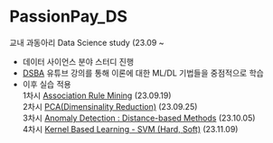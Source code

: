 # PassionPay_DS
교내 과동아리 Data Science study (23.09 ~
* 데이터 사이언스 분야 스터디 진행
* [DSBA](https://www.youtube.com/playlist?list=PLetSlH8YjIfWMdw9AuLR5ybkVvGcoG2EW) 유튜브 강의를 통해 이론에 대한 ML/DL 기법들을 중점적으로 학습
* 이후 실습 적용
\
1차시 [Association Rule Mining](https://proud-may-09b.notion.site/Association-Rule-Mining-9-19-1-41a204ec931e4d58a869ce7e64896bcd?pvs=4) (23.09.19) \
2차시 [PCA(Dimensinality Reduction)](https://proud-may-09b.notion.site/Dimensinality-Reduction-PCA-Principal-Component-Analysis-9-25-2-3098510b099c4116ad0c507bf7f2db59?pvs=4) (23.09.25) \
3차시 [Anomaly Detection : Distance-based Methods](https://proud-may-09b.notion.site/Anomaly-Detection-Distance-based-Methods-10-5-3-17585cbd75804c87adee282fd1d44afd?pvs=4)  (23.10.05) \
4차시 [Kernel Based Learning - SVM (Hard, Soft)](https://proud-may-09b.notion.site/Kernal-based-learning-SVM-hard-soft-0867521e83714ff18b099bbca91abe1b?pvs=4) (23.11.09)
